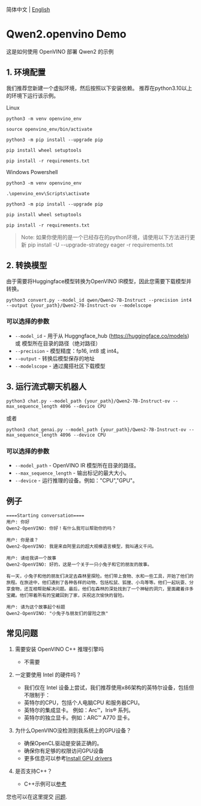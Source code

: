 简体中文 | [English](README.md)

# Qwen2.openvino Demo

这是如何使用 OpenVINO 部署 Qwen2 的示例

## 1. 环境配置

我们推荐您新建一个虚拟环境，然后按照以下安装依赖。
推荐在python3.10以上的环境下运行该示例。

Linux

```
python3 -m venv openvino_env

source openvino_env/bin/activate

python3 -m pip install --upgrade pip

pip install wheel setuptools

pip install -r requirements.txt
```

Windows Powershell

```
python3 -m venv openvino_env

.\openvino_env\Scripts\activate

python3 -m pip install --upgrade pip

pip install wheel setuptools

pip install -r requirements.txt
```
> Note:
> 如果你使用的是一个已经存在的python环境，请使用以下方法进行更新
> pip install -U --upgrade-strategy eager -r requirements.txt

## 2. 转换模型

由于需要将Huggingface模型转换为OpenVINO IR模型，因此您需要下载模型并转换。

```
python3 convert.py --model_id qwen/Qwen2-7B-Instruct --precision int4 --output {your_path}/Qwen2-7B-Instruct-ov --modelscope
```

### 可以选择的参数

* `--model_id` - 用于从 Huggngface_hub (https://huggingface.co/models) 或 模型所在目录的路径（绝对路径）
* `--precision` - 模型精度：fp16, int8 或 int4。
* `--output` - 转换后模型保存的地址
* `--modelscope` - 通过魔搭社区下载模型

## 3. 运行流式聊天机器人

```
python3 chat.py --model_path {your_path}/Qwen2-7B-Instruct-ov --max_sequence_length 4096 --device CPU
```

或者

```
python3 chat_genai.py --model_path {your_path}/Qwen2-7B-Instruct-ov --max_sequence_length 4096 --device CPU
```

### 可以选择的参数

* `--model_path` - OpenVINO IR 模型所在目录的路径。
* `--max_sequence_length` - 输出标记的最大大小。
* `--device` - 运行推理的设备。例如："CPU","GPU"。

## 例子

```
====Starting conversation====
用户: 你好
Qwen2-OpenVINO: 你好！有什么我可以帮助你的吗？

用户: 你是谁？
Qwen2-OpenVINO: 我是来自阿里云的超大规模语言模型，我叫通义千问。

用户: 请给我讲一个故事
Qwen2-OpenVINO: 好的，这是一个关于一只小兔子和它的朋友的故事。

有一天，小兔子和他的朋友们决定去森林里探险。他们带上食物、水和一些工具，开始了他们的旅程。在旅途中，他们遇到了各种各样的动物，包括松鼠、狐狸、小鸟等等。他们一起玩耍、分享食物，还互相帮助解决问题。最后，他们在森林的深处找到了一个神秘的洞穴，里面藏着许多宝藏。他们带着所有的宝藏回到了家，庆祝这次愉快的冒险。

用户: 请为这个故事起个标题
Qwen2-OpenVINO: "小兔子与朋友们的冒险之旅"
```

## 常见问题

1. 需要安装 OpenVINO C++ 推理引擎吗
   - 不需要

2. 一定要使用 Intel 的硬件吗？
   - 我们仅在 Intel 设备上尝试，我们推荐使用x86架构的英特尔设备，包括但不限制于：
   - 英特尔的CPU，包括个人电脑CPU 和服务器CPU。
   - 英特尔的集成显卡。 例如：Arc™，Iris® 系列。
   - 英特尔的独立显卡。例如：ARC™ A770 显卡。
  
3. 为什么OpenVINO没检测到我系统上的GPU设备？
   - 确保OpenCL驱动是安装正确的。
   - 确保你有足够的权限访问GPU设备
   - 更多信息可以参考[Install GPU drivers](https://github.com/openvinotoolkit/openvino_notebooks/wiki/Ubuntu#1-install-python-git-and-gpu-drivers-optional)

4. 是否支持C++？
   - C++示例可以[参考](https://github.com/openvinotoolkit/openvino.genai/tree/master/src)

您也可以在这里提交 [问题](https://community.intel.com/t5/Intel-Distribution-of-OpenVINO/bd-p/distribution-openvino-toolkit).

